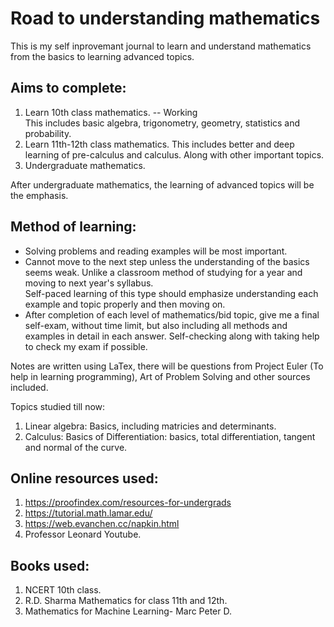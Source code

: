 # Road to understanding mathematics

This is my self inprovemant journal to learn and understand mathematics from the basics to learning advanced topics.

## Aims to complete:

1. Learn 10th class mathematics. -- Working  
	This includes basic algebra, trigonometry, geometry, statistics and probability.
2. Learn 11th-12th class mathematics. 
	This includes better and deep learning of pre-calculus and calculus. Along with other important topics.
3. Undergraduate mathematics.  

After undergraduate mathematics, the learning of advanced topics will be the emphasis.

## Method of learning:

- Solving problems and reading examples will be most important.
- Cannot move to the next step unless the understanding of the basics seems weak. Unlike a classroom method of studying for a year and moving to next year's syllabus.  
	Self-paced learning of this type should emphasize understanding each example and topic properly and then moving on. 
- After completion of each level of mathematics/bid topic, give me a final self-exam, without time limit, but also including all methods and examples in detail in each answer. 
	Self-checking along with taking help to check my exam if possible. 

Notes are written using LaTex, there will be questions from Project Euler (To help in learning programming), Art of Problem Solving and other sources included. 

Topics studied till now:
1. Linear algebra: Basics, including matricies and determinants.
2. Calculus: Basics of Differentiation: basics, total differentiation, tangent and normal of the curve. 


## Online resources used:

1. https://proofindex.com/resources-for-undergrads
2. https://tutorial.math.lamar.edu/
3. https://web.evanchen.cc/napkin.html
4. Professor Leonard Youtube.

## Books used:

1. NCERT 10th class.
2. R.D. Sharma Mathematics for class 11th and 12th.
3. Mathematics for Machine Learning- Marc Peter D. 

